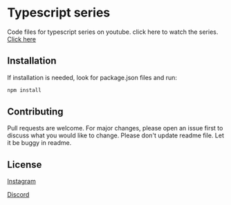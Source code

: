 # Typescript series

Code files for typescript series on youtube.
click here to watch the series. [Click here](https://www.youtube.com/watch?v=j89BvWz8Eag&list=PLRAV69dS1uWRPSfKzwZsIm-Axxq-LxqhW)

## Installation

If installation is needed, look for package.json files and run:

```bash
npm install
```

## Contributing
Pull requests are welcome. For major changes, please open an issue first to discuss what you would like to change. Please don't update readme file. Let it be buggy in readme.



## License
[Instagram](https://www.instagram.com/hiteshchoudharyofficial/)

[Discord](https://hc.lco.dev/discord)
